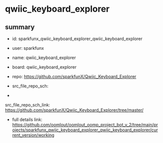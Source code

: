 # qwiic_keyboard_explorer
 
## summary 
* id: sparkfunx_qwiic_keyboard_explorer_qwiic_keyboard_explorer
* user: sparkfunx
* name: qwiic_keyboard_explorer
* board: qwiic_keyboard_explorer
* repo: https://github.com/sparkfunX/Qwiic_Keyboard_Explorer



* src_file_repo_sch: 
*
 src_file_repo_sch_link: https://github.com/sparkfunX/Qwiic_Keyboard_Explorer/tree/master/
* full details link: https://github.com/oomlout/oomlout_oomp_project_bot_v_2/tree/main/projects/sparkfunx_qwiic_keyboard_explorer_qwiic_keyboard_explorer/current_version/working  






